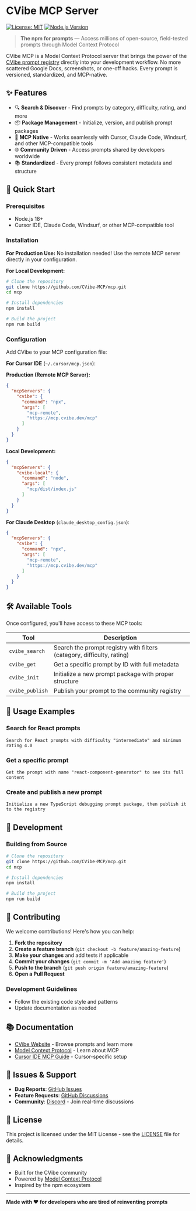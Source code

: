 # CVibe MCP Server

[![License: MIT](https://img.shields.io/badge/License-MIT-yellow.svg)](https://opensource.org/licenses/MIT)
[![Node.js Version](https://img.shields.io/badge/node-%3E%3D18.0.0-brightgreen)](https://nodejs.org/)

> **The npm for prompts** — Access millions of open-source, field-tested prompts through Model Context Protocol

CVibe MCP is a Model Context Protocol server that brings the power of the [CVibe prompt registry](https://cvibe.dev) directly into your development workflow. No more scattered Google Docs, screenshots, or one-off hacks. Every prompt is versioned, standardized, and MCP-native.

## ✨ Features

- 🔍 **Search & Discover** - Find prompts by category, difficulty, rating, and more
- 📦 **Package Management** - Initialize, version, and publish prompt packages
- 🔌 **MCP Native** - Works seamlessly with Cursor, Claude Code, Windsurf, and other MCP-compatible tools
- 🌐 **Community Driven** - Access prompts shared by developers worldwide
- 📚 **Standardized** - Every prompt follows consistent metadata and structure

## 🚀 Quick Start

### Prerequisites

- Node.js 18+ 
- Cursor IDE, Claude Code, Windsurf, or other MCP-compatible tool

### Installation

**For Production Use:**
No installation needed! Use the remote MCP server directly in your configuration.

**For Local Development:**
```bash
# Clone the repository
git clone https://github.com/CVibe-MCP/mcp.git
cd mcp

# Install dependencies
npm install

# Build the project
npm run build
```

### Configuration

Add CVibe to your MCP configuration file:

**For Cursor IDE** (`~/.cursor/mcp.json`):

**Production (Remote MCP Server):**
```json
{
  "mcpServers": {
    "cvibe": {
      "command": "npx",
      "args": [
        "mcp-remote",
        "https://mcp.cvibe.dev/mcp"
      ]
    }
  }
}
```

**Local Development:**
```json
{
  "mcpServers": {
    "cvibe-local": {
      "command": "node",
      "args": [
        "mcp/dist/index.js"
      ]
    }
  }
}
```

**For Claude Desktop** (`claude_desktop_config.json`):
```json
{
  "mcpServers": {
    "cvibe": {
      "command": "npx",
      "args": [
        "mcp-remote",
        "https://mcp.cvibe.dev/mcp"
      ]
    }
  }
}
```

## 🛠️ Available Tools

Once configured, you'll have access to these MCP tools:

| Tool | Description |
|------|-------------|
| `cvibe_search` | Search the prompt registry with filters (category, difficulty, rating) |
| `cvibe_get` | Get a specific prompt by ID with full metadata |
| `cvibe_init` | Initialize a new prompt package with proper structure |
| `cvibe_publish` | Publish your prompt to the community registry |

## 📝 Usage Examples

### Search for React prompts
```
Search for React prompts with difficulty "intermediate" and minimum rating 4.0
```

### Get a specific prompt
```
Get the prompt with name "react-component-generator" to see its full content
```

### Create and publish a new prompt
```
Initialize a new TypeScript debugging prompt package, then publish it to the registry
```

## 🔧 Development

### Building from Source

```bash
# Clone the repository
git clone https://github.com/CVibe-MCP/mcp.git
cd mcp

# Install dependencies
npm install

# Build the project
npm run build
```

## 🤝 Contributing

We welcome contributions! Here's how you can help:

1. **Fork the repository**
2. **Create a feature branch** (`git checkout -b feature/amazing-feature`)
3. **Make your changes** and add tests if applicable
4. **Commit your changes** (`git commit -m 'Add amazing feature'`)
5. **Push to the branch** (`git push origin feature/amazing-feature`)
6. **Open a Pull Request**

### Development Guidelines

- Follow the existing code style and patterns
- Update documentation as needed

## 📚 Documentation

- [CVibe Website](https://cvibe.dev) - Browse prompts and learn more
- [Model Context Protocol](https://modelcontextprotocol.io) - Learn about MCP
- [Cursor IDE MCP Guide](https://docs.cursor.com/mcp) - Cursor-specific setup

## 🐛 Issues & Support

- **Bug Reports**: [GitHub Issues](https://github.com/CVibe-MCP/mcp/issues)
- **Feature Requests**: [GitHub Discussions](https://github.com/CVibe-MCP/mcp/discussions)
- **Community**: [Discord](https://discord.gg/cvibe) - Join real-time discussions

## 📄 License

This project is licensed under the MIT License - see the [LICENSE](LICENSE) file for details.

## 🙏 Acknowledgments

- Built for the CVibe community
- Powered by [Model Context Protocol](https://modelcontextprotocol.io)
- Inspired by the npm ecosystem

---

**Made with ❤️ for developers who are tired of reinventing prompts**